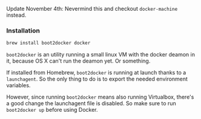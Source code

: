 
Update November 4th: Nevermind this and checkout `docker-machine` instead.

### Installation

```sh
brew install boot2docker docker
```

`boot2docker` is an utility running a small linux VM with the docker deamon in
it, because OS X can't run the deamon yet. Or something.

If installed from Homebrew, `boot2docker` is running at launch thanks to a
`launchagent`. So the only thing to do is to export the needed environment
variables.

However, since running `boot2docker` means also running Virtualbox, there's a
good change the launchagent file is disabled. So make sure to run
`boot2docker up` before using Docker.
